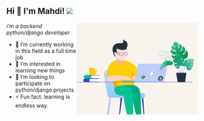 <h2>Hi 👋 I'm Mahdi! <img src="https://github.githubassets.com/images/mona-whisper.gif" height="24" /></h2>
<img align='right' src="/python.gif" width="320"/>
<p><em>i'm a backend python/django developer</em>
  
  
  
- 🔭 I’m currently working in this field as a full time job
- 🌱 I’m interested in learning new things
- 👯 I’m looking to participate on python/django projects
- ⚡ Fun fact: learning is endless way.

